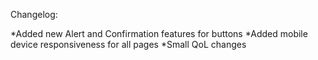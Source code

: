 Changelog:

*Added new Alert and Confirmation features for buttons
*Added mobile device responsiveness for all pages
*Small QoL changes
